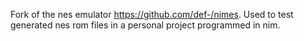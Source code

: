 Fork of the nes emulator https://github.com/def-/nimes.
Used to test generated nes rom files in a personal project programmed in nim.